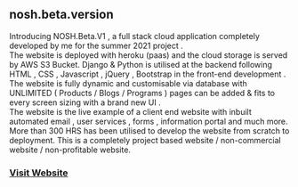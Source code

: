 ## nosh.beta.version

Introducing NOSH.Beta.V1 , a full stack cloud application completely developed by me for the summer 2021 project .
<br>
The website is deployed with heroku (paas) and the cloud storage is served by AWS S3 Bucket. Django & Python is utilised at the backend following HTML , CSS , Javascript , jQuery , Bootstrap in the front-end development .
<br>
The website is fully dynamic and customisable via database with UNLIMITED ( Products / Blogs / Programs ) pages can be added & fits to every screen sizing with a brand new UI .
<br>
The website is the live example of a client end website with inbuilt automated email , user services , forms , information portal and much more. More than 300 HRS has been utilised to develop the website from scratch to deployment. This is a completely project based website / non-commercial website / non-profitable website.
<br>
### [Visit Website](https://noshbeta.herokuapp.com/) 

